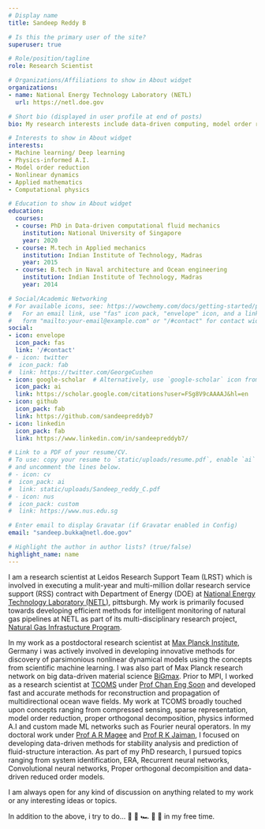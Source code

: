 ```yaml
---
# Display name
title: Sandeep Reddy B

# Is this the primary user of the site?
superuser: true

# Role/position/tagline
role: Research Scientist

# Organizations/Affiliations to show in About widget
organizations:
- name: National Energy Technology Laboratory (NETL) 
  url: https://netl.doe.gov

# Short bio (displayed in user profile at end of posts)
bio: My research interests include data-driven computing, model order reduction, physics informed A.I and nonlinear systems.

# Interests to show in About widget
interests:
- Machine learning/ Deep learning
- Physics-informed A.I.
- Model order reduction
- Nonlinear dynamics
- Applied mathematics
- Computational physics

# Education to show in About widget
education:
  courses:
  - course: PhD in Data-driven computational fluid mechanics
    institution: National University of Singapore
    year: 2020
  - course: M.tech in Applied mechanics
    institution: Indian Institute of Technology, Madras 
    year: 2015
  - course: B.tech in Naval architecture and Ocean engineering
    institution: Indian Institute of Technology, Madras 
    year: 2014

# Social/Academic Networking
# For available icons, see: https://wowchemy.com/docs/getting-started/page-builder/#icons
#   For an email link, use "fas" icon pack, "envelope" icon, and a link in the
#   form "mailto:your-email@example.com" or "/#contact" for contact widget.
social:
- icon: envelope
  icon_pack: fas
  link: '/#contact'
# - icon: twitter
#  icon_pack: fab
#  link: https://twitter.com/GeorgeCushen
- icon: google-scholar  # Alternatively, use `google-scholar` icon from `ai` icon pack
  icon_pack: ai
  link: https://scholar.google.com/citations?user=FSg8V9cAAAAJ&hl=en
- icon: github
  icon_pack: fab
  link: https://github.com/sandeepreddyb7
- icon: linkedin
  icon_pack: fab
  link: https://www.linkedin.com/in/sandeepreddyb7/

# Link to a PDF of your resume/CV.
# To use: copy your resume to `static/uploads/resume.pdf`, enable `ai` icons in `params.toml`, 
# and uncomment the lines below.
# - icon: cv
#  icon_pack: ai
#  link: static/uploads/Sandeep_reddy_C.pdf
# - icon: nus
#  icon_pack: custom
#  link: https://www.nus.edu.sg

# Enter email to display Gravatar (if Gravatar enabled in Config)
email: "sandeep.bukka@netl.doe.gov"

# Highlight the author in author lists? (true/false)
highlight_name: name
---
```

I am a research scientist at Leidos Research Support Team (LRST) which is involved in executing a mulit-year and multi-million dollar research service support (RSS) contract with Department of Energy (DOE) at [National Energy Technology Laboratory (NETL)](https://netl.doe.gov),
pittsburgh. My work is primarily focused towards developing efficient methods for intelligent monitoring of natural gas pipelines at NETL as part of its multi-disciplinary research project, [Natural Gas Infrastucture Program](https://netl.doe.gov/oil-gas/ngi).

In my work as a postdoctoral research scientist at [Max Planck Institute](https://www.mpi-magdeburg.mpg.de/person/114724/842836), Germany i was actively involved in developing  innovative methods for discovery of parsimonious nonlinear dynamical models using the concepts from scientific machine learning. I was also part of Max Planck research network on big data-driven material science [BiGmax](https://www.bigmax.mpg.de/scope). 
Prior to MPI, I worked as a research scientist at [TCOMS](https://www.tcoms.sg) under [Prof Chan Eng Soon](https://www.eng.nus.edu.sg/cee/staff/chan-eng-soon/) and developed fast and accurate methods for reconstruction and propagation of multidirectional ocean wave fields. My work at TCOMS broadly touched upon concepts ranging from compressed sensing, sparse representation, model order reduction, proper orthogonal decomposition, physics informed A.I and custom made ML networks such as Fourier neural operators. In my doctoral work under [Prof A R Magee](https://www.eng.nus.edu.sg/cee/staff/magee-allan-ross/) and [Prof R K Jaiman](https://mech.ubc.ca/rajeev-jaiman/), I focused on developing data-driven methods for stability analysis and prediction of fluid-structure interaction. As part of my PhD research, I pursued topics ranging from system identification, ERA, Recurrent neural networks, Convolutional neural networks, Proper orthogonal decompisition and data-driven reduced order models. 

I am always open for any kind of discussion on anything related to my work or any interesting ideas or topics. 

In addition to the above, i try to do... 🏃 🥋 🏎️ 🏏 🎦 in my free time.
